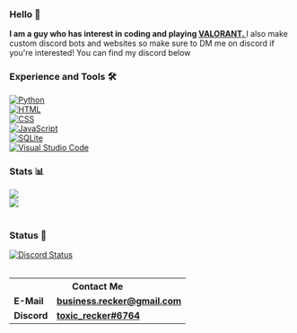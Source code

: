 <div class="center">
<h3 class="center">Hello 👋</h3>
<span class="center"><b>I am a guy who has interest in coding and playing <a href="https://playvalorant.com">VALORANT. </a></b>I also make custom discord bots and websites so make sure to DM me on discord if you're interested! You can find my discord below</span>
<br>
<h3 class="center">Experience and Tools 🛠️</h3>
<a href="https://python.org"><img alt="Python" src="https://img.shields.io/badge/Python-3776ab?style=for-the-badge&logo=python&logoColor=white" class="center"></a>
<br>
<a href="https://en.m.wikipedia.org/wiki/HTML"><img alt="HTML" src="https://img.shields.io/badge/html5-%23E34F26.svg?&style=for-the-badge&logo=html5&logoColor=white"></a>
<br>
<a href="https://en.m.wikipedia.org/wiki/CSS"><img alt="CSS" src="https://img.shields.io/badge/css3-%231572B6.svg?&style=for-the-badge&logo=css3&logoColor=white"></a>
<br>
<a href="https://en.m.wikipedia.org/wiki/JavaScript"><img alt="JavaScript" src="https://img.shields.io/badge/javascript-%23323330.svg?&style=for-the-badge&logo=javascript&logoColor=%23F7DF1E">
<br>
<a href="https://sqlite.org"><img alt="SQLite" src="https://img.shields.io/badge/SQLite-47a248?style=for-the-badge&logo=sqlite&logoColor=white" class="center"></a>
<br>
<a href="https://code.visualstudio.com"><img alt="Visual Studio Code" src="https://img.shields.io/badge/VS%20Code-007acc?style=for-the-badge&logo=visual-studio-code&logoColor=white" class="center"></a>
<br>
<h3 class="center">Stats 📊</h3>
<a href="https://github.com/toxicrecker?tab=repositories"><img src="https://github-readme-stats.vercel.app/api?username=toxicrecker&show_icons=true&count_private=false&theme=radical" class="center"></a>
<br>
<a href="https://github.com/toxicrecker?tab=repositories"><img src="https://github-readme-stats.vercel.app/api/top-langs/?username=toxicrecker&show_icons=true&count_private=false&theme=radical" class="center"></a>
<br>
<br>
<h3 class="center">Status 📄</h3>
<a href="https://discord.com/users/438672336921690112"><img alt="Discord Status" src="https://discord.c99.nl/widget/theme-4/438672336921690112.png"></a>
<br>
<br>
<table>
<tr><th colspan="2"><b>Contact Me</b></th></tr>
<tr><td><b>E-Mail</b></td><td><b><a href="mailto:business.recker@gmail.com">business.recker@gmail.com</a></b></td></tr>
<tr><td><b>Discord</b></td><td><b><a href="https://discord.com/users/438672336921690112">toxic_recker#6764</a></b></td></tr>
</table>
</div>
